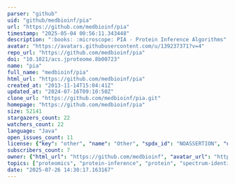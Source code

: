 ```yaml
---
parser: "github"
uid: "github/medbioinf/pia"
url: "https://github.com/medbioinf/pia"
timestamp: "2025-05-04 00:56:11.343448"
description: ":books: :microscope: PIA - Protein Inference Algorithms"
avatar: "https://avatars.githubusercontent.com/u/139237371?v=4"
repo_url: "https://github.com/medbioinf/pia"
doi: "10.1021/acs.jproteome.8b00723"
name: "pia"
full_name: "medbioinf/pia"
html_url: "https://github.com/medbioinf/pia"
created_at: "2013-11-14T15:04:41Z"
updated_at: "2024-07-16T09:10:50Z"
clone_url: "https://github.com/medbioinf/pia.git"
homepage: "https://github.com/medbioinf/pia"
size: 52141
stargazers_count: 22
watchers_count: 22
language: "Java"
open_issues_count: 11
license: {"key": "other", "name": "Other", "spdx_id": "NOASSERTION", "url": null, "node_id": "MDc6TGljZW5zZTA="}
subscribers_count: 7
owner: {"html_url": "https://github.com/medbioinf", "avatar_url": "https://avatars.githubusercontent.com/u/139237371?v=4", "login": "medbioinf", "type": "Organization"}
topics: ["proteomics", "protein-inference", "protein", "spectrum-identification", "search-engine", "inference"]
date: "2025-07-26 14:30:17.163167"
---
```


